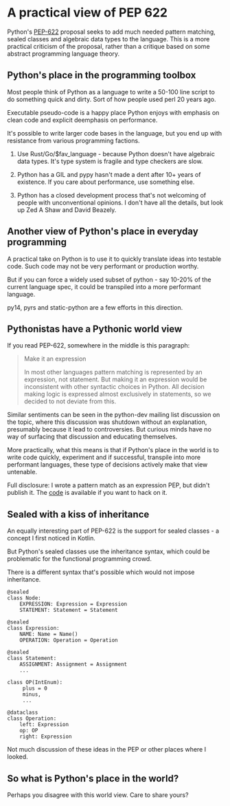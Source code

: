 # A practical view of PEP 622

Python's [PEP-622](https://www.python.org/dev/peps/pep-0622/) proposal seeks to add much needed pattern matching, sealed classes and algebraic data types to the language. This is a more practical criticism of the proposal, rather than a critique based on some abstract programming language theory.

## Python's place in the programming toolbox

Most people think of Python as a language to write a 50-100 line script to do something quick and dirty. Sort of how people used perl 20 years ago.

Executable pseudo-code is a happy place Python enjoys with emphasis on clean code and explicit deemphasis on performance.

It's possible to write larger code bases in the language, but you end up with resistance from various programming factions.

1. Use Rust/Go/$fav_language - because Python doesn't have algebraic data types. It's type system is fragile and type checkers are slow.

2. Python has a GIL and pypy hasn't made a dent after 10+ years of existence. If you care about performance, use something else.

3. Python has a closed development process that's not welcoming of people with unconventional opinions. I don't have all the details, but look up Zed A Shaw and David Beazely.

## Another view of Python's place in everyday programming

A practical take on Python is to use it to quickly translate ideas into testable code. Such code may not be very performant or production worthy.

But if you can force a widely used subset of python - say 10-20% of the current language spec, it could be transpiled into a more performant language.

py14, pyrs and static-python are a few efforts in this direction.

## Pythonistas have a Pythonic world view

If you read PEP-622, somewhere in the middle is this paragraph:


> Make it an expression
>
> In most other languages pattern matching is represented by an expression, not statement. But making it an expression would be inconsistent with other syntactic choices in Python. All decision making logic is expressed almost exclusively in statements, so we decided to not deviate from this.
>

Similar sentiments can be seen in the python-dev mailing list discussion on the topic, where this discussion was shutdown without an explanation, presumably because it lead to controversies. But curious minds have no way of surfacing that discussion and educating themselves.

More practically, what this means is that if Python's place in the world is to write code quickly, experiment and if successful, transpile into more performant languages, these type of decisions actively make that view untenable.

Full disclosure: I wrote a pattern match as an expression PEP, but didn't publish it. The [code](https://github.com/adsharma/cpython/tree/pmatch) is available if you want to hack on it.

## Sealed with a kiss of inheritance

An equally interesting part of PEP-622 is the support for sealed classes - a concept I first noticed in Kotlin.

But Python's sealed classes use the inheritance syntax, which could be problematic for the functional programming crowd.

There is a different syntax that's possible which would not impose inheritance.

```
@sealed
class Node:
    EXPRESSION: Expression = Expression
    STATEMENT: Statement = Statement

@sealed
class Expression:
    NAME: Name = Name()
    OPERATION: Operation = Operation

@sealed
class Statement:
    ASSIGNMENT: Assignment = Assignment
    ...

class OP(IntEnum):
     plus = 0
     minus,
     ...

@dataclass
class Operation:
    left: Expression
    op: OP
    right: Expression
```

Not much discussion of these ideas in the PEP or other places where I looked.

## So what is Python's place in the world?

Perhaps you disagree with this world view. Care to share yours?
